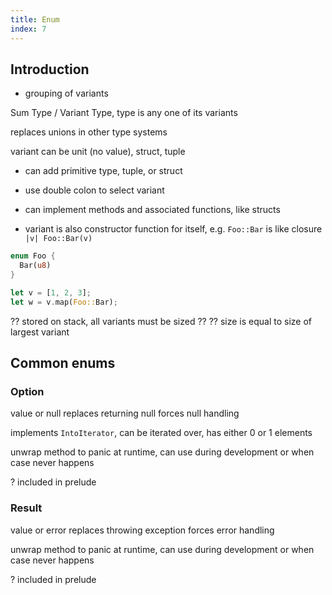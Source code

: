 ```yaml
---
title: Enum
index: 7
---
```


## Introduction

- grouping of variants

Sum Type / Variant Type, type is any one of its variants

replaces unions in other type systems

variant can be unit (no value), struct, tuple

- can add primitive type, tuple, or struct
- use double colon to select variant
- can implement methods and associated functions, like structs

- variant is also constructor function for itself, e.g. `Foo::Bar` is like closure `|v| Foo::Bar(v)`

```rs
enum Foo {
  Bar(u8)
}

let v = [1, 2, 3];
let w = v.map(Foo::Bar);
```

?? stored on stack, all variants must be sized ??
?? size is equal to size of largest variant


## Common enums

### Option

value or null
replaces returning null
forces null handling

implements `IntoIterator`, can be iterated over, has either 0 or 1 elements

unwrap method to panic at runtime, can use during development or when case never happens

? included in prelude



### Result

value or error
replaces throwing exception
forces error handling

unwrap method to panic at runtime, can use during development or when case never happens

? included in prelude